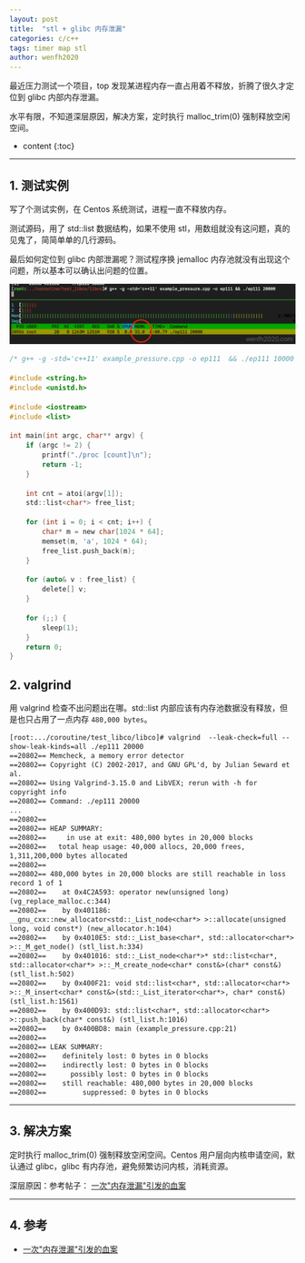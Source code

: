 ```yaml
---
layout: post
title:  "stl + glibc 内存泄漏"
categories: c/c++
tags: timer map stl
author: wenfh2020
---
```


最近压力测试一个项目，top 发现某进程内存一直占用着不释放，折腾了很久才定位到 glibc 内部内存泄漏。

水平有限，不知道深层原因，解决方案，定时执行 malloc_trim(0) 强制释放空闲空间。





* content
{:toc}

---

## 1. 测试实例

写了个测试实例，在 Centos 系统测试，进程一直不释放内存。

测试源码，用了 std::list 数据结构，如果不使用 stl，用数组就没有这问题，真的见鬼了，简简单单的几行源码。

最后如何定位到 glibc 内部泄漏呢？测试程序换 jemalloc 内存池就没有出现这个问题，所以基本可以确认出问题的位置。

<div align=center><img src="/images/2021-04-08-16-40-23.png" data-action="zoom"/></div>


```c
/* g++ -g -std='c++11' example_pressure.cpp -o ep111  && ./ep111 10000 */
 
#include <string.h>
#include <unistd.h>
 
#include <iostream>
#include <list>
 
int main(int argc, char** argv) {
    if (argc != 2) {
        printf("./proc [count]\n");
        return -1;
    }
 
    int cnt = atoi(argv[1]);
    std::list<char*> free_list;
 
    for (int i = 0; i < cnt; i++) {
        char* m = new char[1024 * 64];
        memset(m, 'a', 1024 * 64);
        free_list.push_back(m);
    }
 
    for (auto& v : free_list) {
        delete[] v;
    }
 
    for (;;) {
        sleep(1);
    }
    return 0;
}
```

## 2. valgrind

用 valgrind 检查不出问题出在哪。std::list 内部应该有内存池数据没有释放，但是也只占用了一点内存 `480,000 bytes`。

```shell
[root:.../coroutine/test_libco/libco]# valgrind  --leak-check=full --show-leak-kinds=all ./ep111 20000
==20802== Memcheck, a memory error detector
==20802== Copyright (C) 2002-2017, and GNU GPL'd, by Julian Seward et al.
==20802== Using Valgrind-3.15.0 and LibVEX; rerun with -h for copyright info
==20802== Command: ./ep111 20000
...
==20802== 
==20802== HEAP SUMMARY:
==20802==     in use at exit: 480,000 bytes in 20,000 blocks
==20802==   total heap usage: 40,000 allocs, 20,000 frees, 1,311,200,000 bytes allocated
==20802== 
==20802== 480,000 bytes in 20,000 blocks are still reachable in loss record 1 of 1
==20802==    at 0x4C2A593: operator new(unsigned long) (vg_replace_malloc.c:344)
==20802==    by 0x401186: __gnu_cxx::new_allocator<std::_List_node<char*> >::allocate(unsigned long, void const*) (new_allocator.h:104)
==20802==    by 0x4010E5: std::_List_base<char*, std::allocator<char*> >::_M_get_node() (stl_list.h:334)
==20802==    by 0x401016: std::_List_node<char*>* std::list<char*, std::allocator<char*> >::_M_create_node<char* const&>(char* const&) (stl_list.h:502)
==20802==    by 0x400F21: void std::list<char*, std::allocator<char*> >::_M_insert<char* const&>(std::_List_iterator<char*>, char* const&) (stl_list.h:1561)
==20802==    by 0x400D93: std::list<char*, std::allocator<char*> >::push_back(char* const&) (stl_list.h:1016)
==20802==    by 0x400BD8: main (example_pressure.cpp:21)
==20802== 
==20802== LEAK SUMMARY:
==20802==    definitely lost: 0 bytes in 0 blocks
==20802==    indirectly lost: 0 bytes in 0 blocks
==20802==      possibly lost: 0 bytes in 0 blocks
==20802==    still reachable: 480,000 bytes in 20,000 blocks
==20802==         suppressed: 0 bytes in 0 blocks
```

---

## 3. 解决方案

定时执行 malloc_trim(0) 强制释放空闲空间。Centos 用户层向内核申请空间，默认通过 glibc，glibc 有内存池，避免频繁访问内核，消耗资源。

深层原因：参考帖子： [一次"内存泄漏"引发的血案](https://www.jianshu.com/p/38a4bcf564d5)

---

## 4. 参考

* [一次"内存泄漏"引发的血案](https://www.jianshu.com/p/38a4bcf564d5)